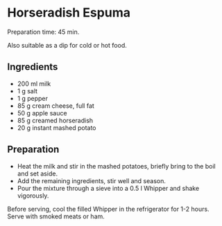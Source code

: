 Horseradish Espuma
==================

Preparation time: 45 min.

Also suitable as a dip for cold or hot food.

Ingredients
-----------

* 200 ml milk
* 1 g salt
* 1 g pepper
* 85 g cream cheese, full fat
* 50 g apple sauce
* 85 g creamed horseradish
* 20 g instant mashed potato

Preparation
-----------

* Heat the milk and stir in the mashed potatoes, briefly bring to the boil and set aside.
* Add the remaining ingredients, stir well and season.
* Pour the mixture through a sieve into a 0.5 l Whipper and shake vigorously.

Before serving, cool the filled Whipper in the refrigerator for 1-2 hours. Serve with smoked meats or ham.